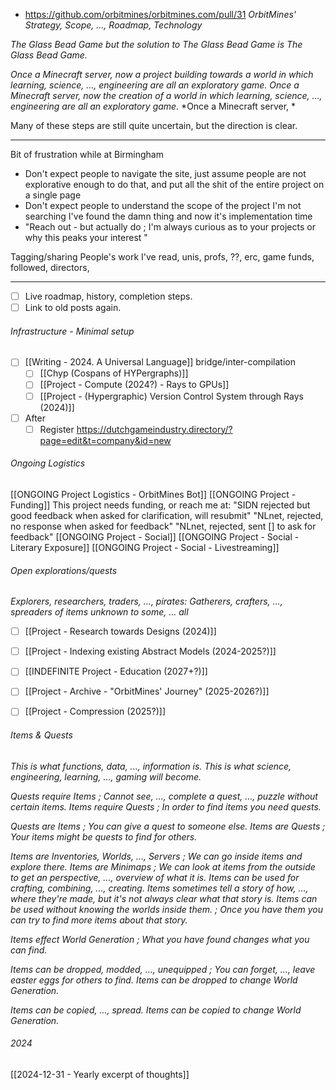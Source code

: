 - https://github.com/orbitmines/orbitmines.com/pull/31
*OrbitMines' Strategy, Scope, ..., Roadmap, Technology*


*The Glass Bead Game but the solution to The Glass Bead Game is The Glass Bead Game.*

*Once a Minecraft server, now a project building towards a world in which learning, science, ..., engineering are all an exploratory game.*
*Once a Minecraft server, now the creation of a world in which learning, science, ..., engineering are all an exploratory game.*
*Once a Minecraft server, *

Many of these steps are still quite uncertain, but the direction is clear.  

---

Bit of frustration while at Birmingham
- Don't expect people to navigate the site, just assume people are not explorative enough to do that, and put all the shit of the entire project on a single page
- Don't expect people to understand the scope of the project I'm not searching I've found the damn thing and now it's implementation time  
- "Reach out - but actually do ; I'm always curious as to your projects or why this peaks your interest "

Tagging/sharing
People's work I've read, unis, profs, ??, erc, game funds, followed, directors,

---

- [ ] Live roadmap, history, completion steps.
- [ ] Link to old posts again.
###### Infrastructure - Minimal setup
- [ ] [[Writing - 2024. A Universal Language]] bridge/inter-compilation
	- [ ] [[Chyp (Cospans of HYPergraphs)]]
	- [ ] [[Project - Compute (2024?) - Rays to GPUs]]
	- [ ] [[Project - (Hypergraphic) Version Control System through Rays (2024)]]
- [ ] After
	- [ ] Register https://dutchgameindustry.directory/?page=edit&t=company&id=new

###### Ongoing Logistics
[[ONGOING Project Logistics - OrbitMines Bot]]
	[[ONGOING Project - Funding]]
		This project needs funding, or reach me at:
		"SIDN rejected but good feedback when asked for clarification, will resubmit"
		"NLnet, rejected, no response when asked for feedback"
		"NLnet, rejected, sent [] to ask for feedback"
	[[ONGOING Project - Social]]
		[[ONGOING Project - Social - Literary Exposure]]
		[[ONGOING Project - Social - Livestreaming]]

###### Open explorations/quests
*Explorers, researchers, traders, ..., pirates: Gatherers, crafters, ..., spreaders of items unknown to some, ... all*
- [ ] [[Project - Research towards Designs (2024)]]
- [ ] [[Project - Indexing existing Abstract Models (2024-2025?)]]
- [ ] [[INDEFINITE Project - Education (2027+?)]]

- [ ] [[Project - Archive - "OrbitMines' Journey" (2025-2026?)]]
- [ ] [[Project - Compression (2025?)]]

###### Items & Quests
*This is what functions, data, ..., information is.*
*This is what science, engineering, learning, ..., gaming will become.*


*Quests require Items ; Cannot see, ..., complete a quest, ..., puzzle without certain items.*
*Items require Quests ; In order to find items you need quests.*

*Quests are Items ; You can give a quest to someone else.*
*Items are Quests ; Your items might be quests to find for others.*

*Items are Inventories, Worlds, ..., Servers ; We can go inside items and explore there.*
*Items are Minimaps ; We can look at items from the outside to get an perspective, ..., overview of what it is.*
*Items can be used for crafting, combining, ..., creating.* 
*Items sometimes tell a story of how, ..., where they're made, but it's not always clear what that story is.*
*Items can be used without knowing the worlds inside them. ; Once you have them you can try to find more items about that story.*

*Items effect World Generation ; What you have found changes what you can find.*

*Items can be dropped, modded, ..., unequipped ; You can forget, ..., leave easter eggs for others to find.*
*Items can be dropped to change World Generation.*

*Items can be copied, ..., spread.*
*Items can be copied to change World Generation.*


###### 2024
[[2024-12-31 - Yearly excerpt of thoughts]]


